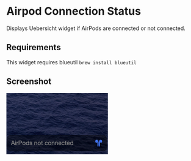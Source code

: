 # Airpod Connection Status

Displays Uebersicht widget if AirPods are connected or not connected.

## Requirements

This widget requires blueutil `brew install blueutil`

## Screenshot

<img src="screenshot.png" alt="Screenshot 2020-05-28 at 21.54.23" style="zoom:50%;" />

